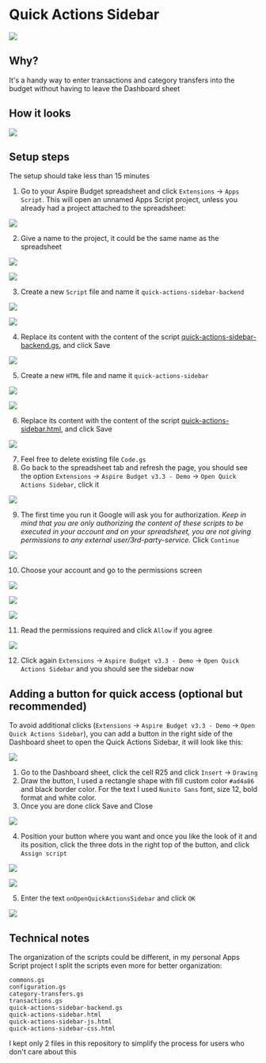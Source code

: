 # Quick Actions Sidebar

![](./screenshots/quick-actions-sidebar-only-screenshot.png)

## Why?

It's a handy way to enter transactions and category transfers into the budget without having to leave the Dashboard sheet

## How it looks

![](./screenshots/quick-actions-sidebar-screenshot.png)

## Setup steps

The setup should take less than 15 minutes

1. Go to your Aspire Budget spreadsheet and click `Extensions` -> `Apps Script`. This will open an unnamed Apps Script project, unless you already had a project attached to the spreadsheet:

![](./screenshots/setup-step-1.png)

2. Give a name to the project, it could be the same name as the spreadsheet

![](./screenshots/setup-step-2.1.png)

![](./screenshots/setup-step-2.2.png)

3. Create a new `Script` file and name it `quick-actions-sidebar-backend`

![](./screenshots/setup-step-3.1.png)

![](./screenshots/setup-step-3.2.png)

4. Replace its content with the content of the script [quick-actions-sidebar-backend.gs](./quick-actions-sidebar-backend.gs), and click Save

![](./screenshots/setup-step-4.png)

5. Create a new `HTML` file and name it `quick-actions-sidebar`

![](./screenshots/setup-step-5.1.png)

![](./screenshots/setup-step-5.2.png)

6. Replace its content with the content of the script [quick-actions-sidebar.html](./quick-actions-sidebar.html), and click Save

![](./screenshots/setup-step-6.png)

7. Feel free to delete existing file `Code.gs`
8. Go back to the spreadsheet tab and refresh the page, you should see the option `Extensions` -> `Aspire Budget v3.3 - Demo` -> `Open Quick Actions Sidebar`, click it

![](./screenshots/setup-step-8.png)

9. The first time you run it Google will ask you for authorization. _Keep in mind that you are only authorizing the content of these scripts to be executed in your account and on your spreadsheet, you are not giving permissions to any external user/3rd-party-service._ Click `Continue`

![](./screenshots/setup-step-9.png)

10. Choose your account and go to the permissions screen

![](./screenshots/setup-step-10.1.png)

![](./screenshots/setup-step-10.2.png)

![](./screenshots/setup-step-10.3.png)

11. Read the permissions required and click `Allow` if you agree

![](./screenshots/setup-step-11.png)

12. Click again `Extensions` -> `Aspire Budget v3.3 - Demo` -> `Open Quick Actions Sidebar` and you should see the sidebar now


## Adding a button for quick access (optional but recommended)

To avoid additional clicks (`Extensions` -> `Aspire Budget v3.3 - Demo` -> `Open Quick Actions Sidebar`), you can add a button in the right side of the Dashboard sheet to open the Quick Actions Sidebar, it will look like this:

![](./screenshots/quick-actions-sidebar-with-button-screenshot.png)

1. Go to the Dashboard sheet, click the cell R25 and click `Insert` -> `Drawing`
2. Draw the button, I used a rectangle shape with fill custom color `#ad4a86` and black border color. For the text I used `Nunito Sans` font, size 12, bold format and white color.
3. Once you are done click Save and Close

![](./screenshots/button-step-3.png)

4. Position your button where you want and once you like the look of it and its position, click the three dots in the right top of the button, and click `Assign script`

![](./screenshots/button-step-4.1.png)

![](./screenshots/button-step-4.2.png)

5. Enter the text `onOpenQuickActionsSidebar` and click `OK`

![](./screenshots/button-step-5.png)

## Technical notes

The organization of the scripts could be different, in my personal Apps Script project I split the scripts even more for better organization:
```
commons.gs
configuration.gs
category-transfers.gs
transactions.gs
quick-actions-sidebar-backend.gs
quick-actions-sidebar.html
quick-actions-sidebar-js.html
quick-actions-sidebar-css.html
```

I kept only 2 files in this repository to simplify the process for users who don't care about this